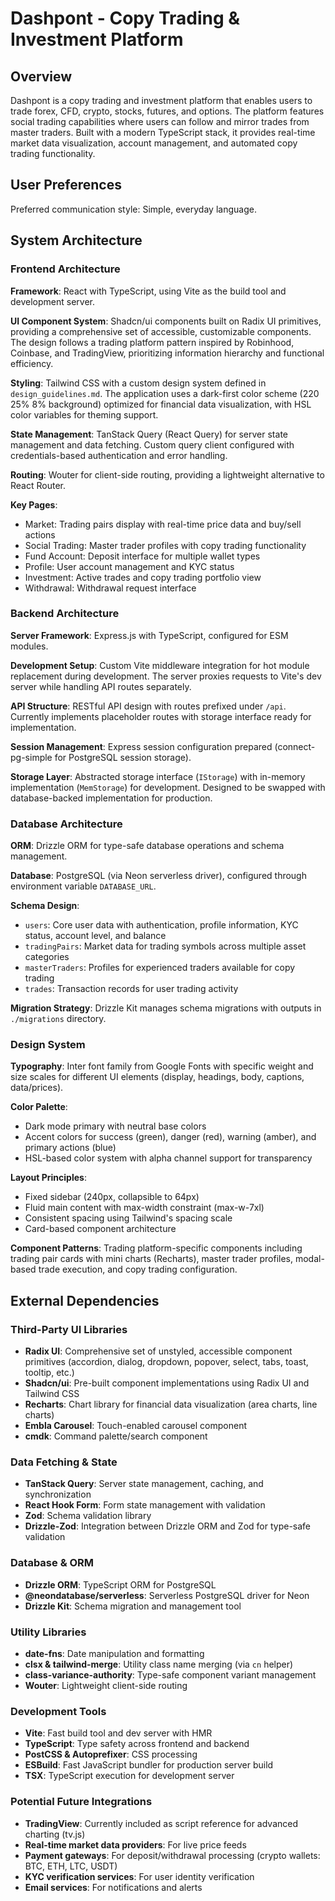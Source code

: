 # Dashpont - Copy Trading & Investment Platform

## Overview

Dashpont is a copy trading and investment platform that enables users to trade forex, CFD, crypto, stocks, futures, and options. The platform features social trading capabilities where users can follow and mirror trades from master traders. Built with a modern TypeScript stack, it provides real-time market data visualization, account management, and automated copy trading functionality.

## User Preferences

Preferred communication style: Simple, everyday language.

## System Architecture

### Frontend Architecture

**Framework**: React with TypeScript, using Vite as the build tool and development server.

**UI Component System**: Shadcn/ui components built on Radix UI primitives, providing a comprehensive set of accessible, customizable components. The design follows a trading platform pattern inspired by Robinhood, Coinbase, and TradingView, prioritizing information hierarchy and functional efficiency.

**Styling**: Tailwind CSS with a custom design system defined in `design_guidelines.md`. The application uses a dark-first color scheme (220 25% 8% background) optimized for financial data visualization, with HSL color variables for theming support.

**State Management**: TanStack Query (React Query) for server state management and data fetching. Custom query client configured with credentials-based authentication and error handling.

**Routing**: Wouter for client-side routing, providing a lightweight alternative to React Router.

**Key Pages**:
- Market: Trading pairs display with real-time price data and buy/sell actions
- Social Trading: Master trader profiles with copy trading functionality
- Fund Account: Deposit interface for multiple wallet types
- Profile: User account management and KYC status
- Investment: Active trades and copy trading portfolio view
- Withdrawal: Withdrawal request interface

### Backend Architecture

**Server Framework**: Express.js with TypeScript, configured for ESM modules.

**Development Setup**: Custom Vite middleware integration for hot module replacement during development. The server proxies requests to Vite's dev server while handling API routes separately.

**API Structure**: RESTful API design with routes prefixed under `/api`. Currently implements placeholder routes with storage interface ready for implementation.

**Session Management**: Express session configuration prepared (connect-pg-simple for PostgreSQL session storage).

**Storage Layer**: Abstracted storage interface (`IStorage`) with in-memory implementation (`MemStorage`) for development. Designed to be swapped with database-backed implementation for production.

### Database Architecture

**ORM**: Drizzle ORM for type-safe database operations and schema management.

**Database**: PostgreSQL (via Neon serverless driver), configured through environment variable `DATABASE_URL`.

**Schema Design**:
- `users`: Core user data with authentication, profile information, KYC status, account level, and balance
- `tradingPairs`: Market data for trading symbols across multiple asset categories
- `masterTraders`: Profiles for experienced traders available for copy trading
- `trades`: Transaction records for user trading activity

**Migration Strategy**: Drizzle Kit manages schema migrations with outputs in `./migrations` directory.

### Design System

**Typography**: Inter font family from Google Fonts with specific weight and size scales for different UI elements (display, headings, body, captions, data/prices).

**Color Palette**: 
- Dark mode primary with neutral base colors
- Accent colors for success (green), danger (red), warning (amber), and primary actions (blue)
- HSL-based color system with alpha channel support for transparency

**Layout Principles**:
- Fixed sidebar (240px, collapsible to 64px)
- Fluid main content with max-width constraint (max-w-7xl)
- Consistent spacing using Tailwind's spacing scale
- Card-based component architecture

**Component Patterns**: Trading platform-specific components including trading pair cards with mini charts (Recharts), master trader profiles, modal-based trade execution, and copy trading configuration.

## External Dependencies

### Third-Party UI Libraries
- **Radix UI**: Comprehensive set of unstyled, accessible component primitives (accordion, dialog, dropdown, popover, select, tabs, toast, tooltip, etc.)
- **Shadcn/ui**: Pre-built component implementations using Radix UI and Tailwind CSS
- **Recharts**: Chart library for financial data visualization (area charts, line charts)
- **Embla Carousel**: Touch-enabled carousel component
- **cmdk**: Command palette/search component

### Data Fetching & State
- **TanStack Query**: Server state management, caching, and synchronization
- **React Hook Form**: Form state management with validation
- **Zod**: Schema validation library
- **Drizzle-Zod**: Integration between Drizzle ORM and Zod for type-safe validation

### Database & ORM
- **Drizzle ORM**: TypeScript ORM for PostgreSQL
- **@neondatabase/serverless**: Serverless PostgreSQL driver for Neon
- **Drizzle Kit**: Schema migration and management tool

### Utility Libraries
- **date-fns**: Date manipulation and formatting
- **clsx & tailwind-merge**: Utility class name merging (via `cn` helper)
- **class-variance-authority**: Type-safe component variant management
- **Wouter**: Lightweight client-side routing

### Development Tools
- **Vite**: Fast build tool and dev server with HMR
- **TypeScript**: Type safety across frontend and backend
- **PostCSS & Autoprefixer**: CSS processing
- **ESBuild**: Fast JavaScript bundler for production server build
- **TSX**: TypeScript execution for development server

### Potential Future Integrations
- **TradingView**: Currently included as script reference for advanced charting (tv.js)
- **Real-time market data providers**: For live price feeds
- **Payment gateways**: For deposit/withdrawal processing (crypto wallets: BTC, ETH, LTC, USDT)
- **KYC verification services**: For user identity verification
- **Email services**: For notifications and alerts